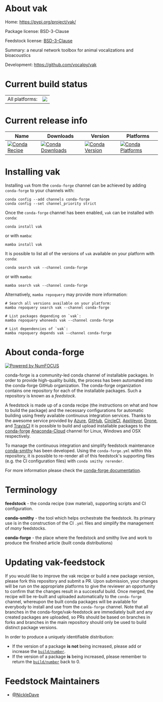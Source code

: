 About vak
=========

Home: https://pypi.org/project/vak/

Package license: BSD-3-Clause

Feedstock license: [BSD-3-Clause](https://github.com/conda-forge/vak-feedstock/blob/main/LICENSE.txt)

Summary: a neural network toolbox for animal vocalizations and bioacoustics

Development: https://github.com/vocalpy/vak

Current build status
====================


<table><tr><td>All platforms:</td>
    <td>
      <a href="https://dev.azure.com/conda-forge/feedstock-builds/_build/latest?definitionId=14942&branchName=main">
        <img src="https://dev.azure.com/conda-forge/feedstock-builds/_apis/build/status/vak-feedstock?branchName=main">
      </a>
    </td>
  </tr>
</table>

Current release info
====================

| Name | Downloads | Version | Platforms |
| --- | --- | --- | --- |
| [![Conda Recipe](https://img.shields.io/badge/recipe-vak-green.svg)](https://anaconda.org/conda-forge/vak) | [![Conda Downloads](https://img.shields.io/conda/dn/conda-forge/vak.svg)](https://anaconda.org/conda-forge/vak) | [![Conda Version](https://img.shields.io/conda/vn/conda-forge/vak.svg)](https://anaconda.org/conda-forge/vak) | [![Conda Platforms](https://img.shields.io/conda/pn/conda-forge/vak.svg)](https://anaconda.org/conda-forge/vak) |

Installing vak
==============

Installing `vak` from the `conda-forge` channel can be achieved by adding `conda-forge` to your channels with:

```
conda config --add channels conda-forge
conda config --set channel_priority strict
```

Once the `conda-forge` channel has been enabled, `vak` can be installed with `conda`:

```
conda install vak
```

or with `mamba`:

```
mamba install vak
```

It is possible to list all of the versions of `vak` available on your platform with `conda`:

```
conda search vak --channel conda-forge
```

or with `mamba`:

```
mamba search vak --channel conda-forge
```

Alternatively, `mamba repoquery` may provide more information:

```
# Search all versions available on your platform:
mamba repoquery search vak --channel conda-forge

# List packages depending on `vak`:
mamba repoquery whoneeds vak --channel conda-forge

# List dependencies of `vak`:
mamba repoquery depends vak --channel conda-forge
```


About conda-forge
=================

[![Powered by
NumFOCUS](https://img.shields.io/badge/powered%20by-NumFOCUS-orange.svg?style=flat&colorA=E1523D&colorB=007D8A)](https://numfocus.org)

conda-forge is a community-led conda channel of installable packages.
In order to provide high-quality builds, the process has been automated into the
conda-forge GitHub organization. The conda-forge organization contains one repository
for each of the installable packages. Such a repository is known as a *feedstock*.

A feedstock is made up of a conda recipe (the instructions on what and how to build
the package) and the necessary configurations for automatic building using freely
available continuous integration services. Thanks to the awesome service provided by
[Azure](https://azure.microsoft.com/en-us/services/devops/), [GitHub](https://github.com/),
[CircleCI](https://circleci.com/), [AppVeyor](https://www.appveyor.com/),
[Drone](https://cloud.drone.io/welcome), and [TravisCI](https://travis-ci.com/)
it is possible to build and upload installable packages to the
[conda-forge](https://anaconda.org/conda-forge) [Anaconda-Cloud](https://anaconda.org/)
channel for Linux, Windows and OSX respectively.

To manage the continuous integration and simplify feedstock maintenance
[conda-smithy](https://github.com/conda-forge/conda-smithy) has been developed.
Using the ``conda-forge.yml`` within this repository, it is possible to re-render all of
this feedstock's supporting files (e.g. the CI configuration files) with ``conda smithy rerender``.

For more information please check the [conda-forge documentation](https://conda-forge.org/docs/).

Terminology
===========

**feedstock** - the conda recipe (raw material), supporting scripts and CI configuration.

**conda-smithy** - the tool which helps orchestrate the feedstock.
                   Its primary use is in the construction of the CI ``.yml`` files
                   and simplify the management of *many* feedstocks.

**conda-forge** - the place where the feedstock and smithy live and work to
                  produce the finished article (built conda distributions)


Updating vak-feedstock
======================

If you would like to improve the vak recipe or build a new
package version, please fork this repository and submit a PR. Upon submission,
your changes will be run on the appropriate platforms to give the reviewer an
opportunity to confirm that the changes result in a successful build. Once
merged, the recipe will be re-built and uploaded automatically to the
`conda-forge` channel, whereupon the built conda packages will be available for
everybody to install and use from the `conda-forge` channel.
Note that all branches in the conda-forge/vak-feedstock are
immediately built and any created packages are uploaded, so PRs should be based
on branches in forks and branches in the main repository should only be used to
build distinct package versions.

In order to produce a uniquely identifiable distribution:
 * If the version of a package **is not** being increased, please add or increase
   the [``build/number``](https://docs.conda.io/projects/conda-build/en/latest/resources/define-metadata.html#build-number-and-string).
 * If the version of a package **is** being increased, please remember to return
   the [``build/number``](https://docs.conda.io/projects/conda-build/en/latest/resources/define-metadata.html#build-number-and-string)
   back to 0.

Feedstock Maintainers
=====================

* [@NickleDave](https://github.com/NickleDave/)

